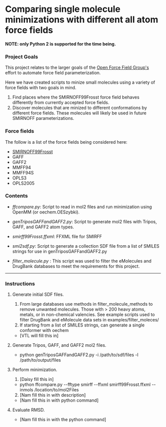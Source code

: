 # Comparing single molecule minimizations with different all atom force fields

**NOTE: only Python 2 is supported for the time being.**

### Project Goals

This project relates to the larger goals of the 
[Open Force Field Group's](https://github.com/open-forcefield-group)
effort to automate force field parameterization. 

Here we have created scripts to minize small molecules using a variety of force fields with two goals in mind. 
1. Find places where the SMIRNOFF99Frosst force field behaves differently from currently accepted force fields.
2. Discover molecules that are minized to different conformations by different force fields. These molecules will likely be used in future SMIRNOFF parameterizations. 

### Force fields 

The follow is a list of the force fields being considered here:

* [SMIRNOFF99Frosst](https://github.com/open-forcefield-group/smirff99Frosst)
* GAFF
* GAFF2
* MMFF94
* MMFF94S
* OPLS3
* OPLS2005

### Contents

* *ffcompare.py*: Script to read in mol2 files and run minimization using OpenMM (or oechem.OESzybki).

* *genTriposGAFFandGAFF2.py*: Script to generate mol2 files with Tripos, GAFF, and GAFF2 atom types.

* *smirff99Frosst.ffxml*: FFXML file for SMIRFF

* *smi2sdf.py*: Script to generate a collection SDF file from a list of SMILES strings for use in genTriposGAFFandGAFF2.py

* *filter_molecule.py* : This script was used to filter the eMolecules and DrugBank databases to meet the requirements for this project.  

___

### Instructions

1. Generate initial SDF files.
    1. From large databases use methods in filter_molecule_methods to remove unwanted molecules. Those with > 200 heavy atoms, metals, or in non-chemical valencies. See example scripts used to filter DrugBank and eMolecule data sets in examples/filter_moleces/
    2. If starting from a list of SMILES strings, can generate a single conformer with oechem
    * [VTL will fill this in]

2. Generate Tripos, GAFF, and GAFF2 mol2 files.
   * python genTriposGAFFandGAFF2.py -i /path/to/sdf/files -l /path/to/output/files
   
3. Perform minimization.
   1. [Daisy fill this in]
   * python ffcompare.py --fftype smirff --ffxml smirff99Frosst.ffxml --inmols /location/to/mol2Files
   2. [Nam fill this in with description]
   * [Nam fill this in with python command]
      
4. Evaluate RMSD.
   * [Nam fill this in with the python command]

